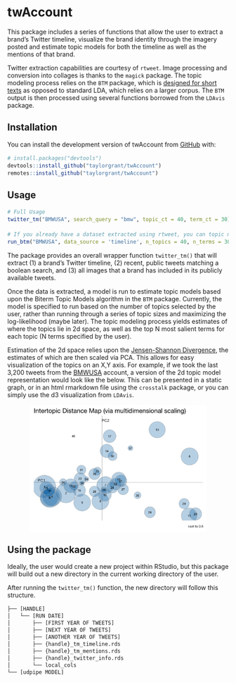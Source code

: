 
<!-- README.md is generated from README.Rmd. Please edit that file -->

# twAccount

This package includes a series of functions that allow the user to
extract a brand’s Twitter timeline, visualize the brand identity through
the imagery posted and estimate topic models for both the timeline as
well as the mentions of that brand.

Twitter extraction capabilities are courtesy of `rtweet`. Image
processing and conversion into collages is thanks to the `magick`
package. The topic modeling process relies on the `BTM` package, which
is
<a href="https://github.com/xiaohuiyan/xiaohuiyan.github.io/blob/master/paper/BTM-WWW13.pdf" target="_blank">designed for short texts</a>
as opposed to standard LDA, which relies on a larger corpus. The `BTM`
output is then processed using several functions borrowed from the
`LDAvis` package.

## Installation

You can install the development version of twAccount from
[GitHub](https://github.com/) with:

``` r
# install.packages("devtools")
devtools::install_github("taylorgrant/twAccount")
remotes::install_github("taylorgrant/twAccount")
```

## Usage

``` r
# Full Usage 
twitter_tm("BMWUSA", search_query = "bmw", topic_ct = 40, term_ct = 30)

# If you already have a dataset extracted using rtweet, you can topic model with:
run_btm("BMWUSA", data_source = 'timeline', n_topics = 40, n_terms = 30)
```

The package provides an overall wrapper function `twitter_tm()` that
will extract (1) a brand’s Twitter timeline, (2) recent, public tweets
matching a boolean search, and (3) all images that a brand has included
in its publicly available tweets.

Once the data is extracted, a model is run to estimate topic models
based upon the Biterm Topic Models algorithm in the `BTM` package.
Currently, the model is specified to run based on the number of topics
selected by the user, rather than running through a series of topic
sizes and maximizing the log-likelihood (maybe later). The topic
modeling process yields estimates of where the topics lie in 2d space,
as well as the top N most salient terms for each topic (N terms
specified by the user).

Estimation of the 2d space relies upon the
<a href="https://en.wikipedia.org/wiki/Jensen%E2%80%93Shannon_divergence" target="_blank">Jensen-Shannon Divergence</a>,
the estimates of which are then scaled via PCA. This allows for easy
visualization of the topics on an X,Y axis. For example, if we took the
last 3,200 tweets from the
<a href="https://twitter.com/BMWUSA?ref_src=twsrc%5Egoogle%7Ctwcamp%5Eserp%7Ctwgr%5Eauthor" target="_blank">BMWUSA</a>
account, a version of the 2d topic model representation would look like
the below. This can be presented in a static graph, or in an html
rmarkdown file using the `crosstalk` package, or you can simply use the
d3 visualization from `LDAvis`.

<img src="man/figures/README-example-1.png" width="80%" style="display: block; margin: auto;" />

## Using the package

Ideally, the user would create a new project within RStudio, but this
package will build out a new directory in the current working directory
of the user.

After running the `twitter_tm()` function, the new directory will follow
this structure.

    ├── [HANDLE]
    │   └── [RUN DATE]
    │       ├── [FIRST YEAR OF TWEETS]
    │       ├── [NEXT YEAR OF TWEETS]
    │       ├── [ANOTHER YEAR OF TWEETS]
    │       ├── {handle}_tm_timeline.rds
    │       ├── {handle}_tm_mentions.rds
    │       ├── {handle}_twitter_info.rds
    │       └── local_cols
    └── [udpipe MODEL]
